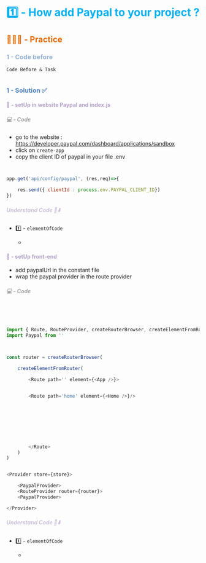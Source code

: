 # <font color="#00b0f0">1️⃣ -  How add Paypal to your project ?</font>

## <font color="#e36c09">👨🏾‍💻 - Practice</font>

### <font color="#95b3d7">1 - Code before</font>

`Code Before & Task`

```jsx

```

### <font color="#4f81bd">1  - Solution  ✅ </font>

#### <font color="#b2a2c7">🧩 - setUp in website Paypal and index.js </font>


##### <font color="#a5a5a5">💻 - Code</font>

- go to the website : https://developer.paypal.com/dashboard/applications/sandbox
- click on `create-app`
- copy the client ID of paypal in your file .env

```js


app.get('api/config/paypal', (res,req)=>{

    res.send({ clientId : process.env.PAYPAL_CLIENT_ID})
})

```

##### <font color="#ccc1d9">Understand Code 🤔⬇️</font>

- 1️⃣ - `elementOfCode`

	- 


#### <font color="#b2a2c7">🧩 - setUp front-end </font>


- add paypalUrl in the constant file
- wrap the paypal provider in the route provider

##### <font color="#a5a5a5">💻 - Code</font>

```js




import { Route, RouteProvider, createRouterBrowser, createElementFromRouter} from ''
import Paypal from ''



const router = createRouterBrowser(

	createElementFromRouter(

		<Route path='' element={<App />}>


		<Route path='home' element={<Home />}/>


		
		
		
		
		
		
		</Route>
	)
)


<Provider store={store}>

	<PaypalProvider>
	<RouteProvider router={router}>
	<PaypalProvider>

</Provider>


```

##### <font color="#ccc1d9">Understand Code 🤔⬇️</font>

- 1️⃣ - `elementOfCode`

	- 